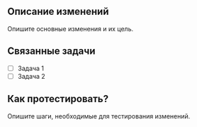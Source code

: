 ## Описание изменений
Опишите основные изменения и их цель.

## Связанные задачи
- [ ] Задача 1
- [ ] Задача 2

## Как протестировать?
Опишите шаги, необходимые для тестирования изменений.
